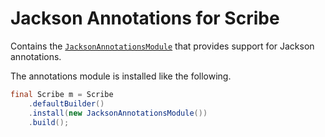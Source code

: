 # Jackson Annotations for Scribe

Contains the [`JacksonAnnotationsModule`][module-class] that provides
support for Jackson annotations.

The annotations module is installed like the following.

```java
final Scribe m = Scribe
    .defaultBuilder()
    .install(new JacksonAnnotationsModule())
    .build();
```

[module-class]: src/main/java/eu/toolchain/scribe/JacksonAnnotationsModule.java
